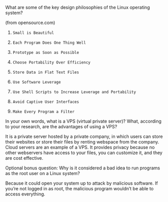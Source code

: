 What are some of the key design philosophies of the Linux operating system?

(from opensource.com)

1.     Small is Beautiful
2.     Each Program Does One Thing Well
3.     Prototype as Soon as Possible
4.     Choose Portability Over Efficiency
5.     Store Data in Flat Text Files
6.     Use Software Leverage
7.     Use Shell Scripts to Increase Leverage and Portability
8.     Avoid Captive User Interfaces
9.     Make Every Program a Filter

In your own words, what is a VPS (virtual private server)? What, according to your research, are the advantages of using a VPS?

It is a private server hosted by a private company, in which users can store their websites or store their files by renting webspace from the company. Cloud servers are an example of a VPS. It provides privacy because no other webservers have access to your files, you can customize it, and they are cost effective.


Optional bonus question: Why is it considered a bad idea to run programs as the root user on a Linux system?

Because it could open your system up to attack by malicious software. If you’re not logged in as root, the malicious program wouldn’t be able to access everything.